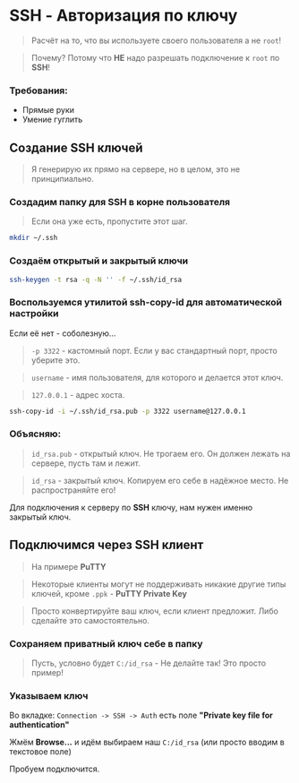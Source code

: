 # **SSH** - Авторизация по ключу

> Расчёт на то, что вы используете своего пользователя а не `root`!

> Почему? Потому что **НЕ** надо разрешать подключение к `root` по **SSH**!

### Требования:

- Прямые руки
- Умение гуглить

## Создание **SSH** ключей

> Я генерирую их прямо на сервере, но в целом, это не принципиально.

### Создадим папку для **SSH** в корне пользователя

> Если она уже есть, пропустите этот шаг.

```bash
mkdir ~/.ssh
```

### Создаём открытый и закрытый ключи

```bash
ssh-keygen -t rsa -q -N '' -f ~/.ssh/id_rsa
```

### Воспользуемся утилитой **ssh-copy-id** для автоматической настройки

Если её нет - соболезную...

> `-p 3322` - кастомный порт. Если у вас стандартный порт, просто уберите это.

> `username` - имя пользователя, для которого и делается этот ключ.

> `127.0.0.1` - адрес хоста.

```bash
ssh-copy-id -i ~/.ssh/id_rsa.pub -p 3322 username@127.0.0.1
```

### Объясняю:

> `id_rsa.pub` - открытый ключ. Не трогаем его. Он должен лежать на сервере, пусть там и лежит.

> `id_rsa` - закрытый ключ. Копируем его себе в надёжное место. Не распространяйте его!

Для подключения к серверу по **SSH** ключу, нам нужен именно закрытый ключ.

## Подключимся через **SSH** клиент

> На примере **PuTTY**

> Некоторые клиенты могут не поддерживать никакие другие типы ключей, кроме `.ppk` - **PuTTY Private Key**

> Просто конвертируйте ваш ключ, если клиент предложит. Либо сделайте это самостоятельно.

### Сохраняем приватный ключ себе в папку

> Пусть, условно будет `C:/id_rsa` - Не делайте так! Это просто пример!

### Указываем ключ

Во вкладке: `Connection -> SSH -> Auth` есть поле **"Private key file for authentication"**

Жмём **Browse...** и идём выбираем наш `C:/id_rsa` (или просто вводим в текстовое поле)

Пробуем подключится.
